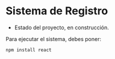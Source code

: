 <h1> Sistema de Registro </h1>

- Estado del proyecto, en construcción.

Para ejecutar el sistema, debes poner:

```npm install react```
